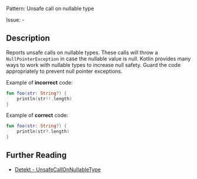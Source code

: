 Pattern: Unsafe call on nullable type

Issue: -

## Description

Reports unsafe calls on nullable types. These calls will throw a `NullPointerException` in case the nullable value is null. Kotlin provides many ways to work with nullable types to increase null safety. Guard the code appropriately to prevent null pointer exceptions.

Example of **incorrect** code:

```kotlin
fun foo(str: String?) {
    println(str!!.length)
}
```

Example of **correct** code:

```kotlin
fun foo(str: String?) {
    println(str?.length)
}
```

## Further Reading

* [Detekt - UnsafeCallOnNullableType](https://arturbosch.github.io/detekt/potential-bugs.html#unsafecallonnullabletype)